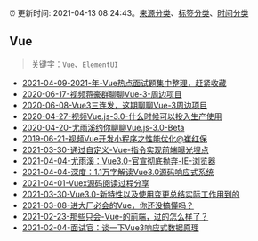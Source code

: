 :alarm_clock: 更新时间: 2021-04-13 08:24:43。[来源分类](../README.md)、[标签分类](../TAGS.md)、[时间分类](../TIMELINE.md)

## Vue


> 关键字：`Vue`、`ElementUI`



- [2021-04-09-2021-年-Vue热点面试题集中整理，赶紧收藏](https://www.ershicimi.com/p/3a61ab3f267fe689f238003d803b6b9c) 
- [2020-06-17-视频蒋豪群聊聊Vue-3-周边项目](https://www.ershicimi.com/p/2a12d97dd7bb04af90078ddf2b9f196d) 
- [2020-06-08-Vue3三连发，这期聊聊Vue-3周边项目](https://www.ershicimi.com/p/97695ac09543799ef0ccda9e2479572e) 
- [2020-04-27-视频Vue.js-3.0-什么时候可以投入生产使用](https://www.ershicimi.com/p/62da65e218585b265a4ddc89ca674b0b) 
- [2020-04-20-尤雨溪约你聊聊Vue.js-3.0-Beta](https://www.ershicimi.com/p/6f88eda2cef2ca14858c173412919f36) 
- [2019-06-21-视频Vue开发小程序之性能优化@崔红保](https://www.ershicimi.com/p/4e4bc88e18647787e60afdbef9550dc0) 
- [2021-03-30-通过自定义-Vue-指令实现前端曝光埋点](https://www.ershicimi.com/p/e3c6fff3197960071292bb4abf5a0c51) 
- [2021-04-04-尤雨溪：Vue3.0-官宣彻底抛弃-IE-浏览器](https://www.ershicimi.com/p/762db1f0bc3365913dc0a15793b1f418) 
- [2021-04-04-深度：1.1万字解读Vue3.0源码响应式系统](https://www.ershicimi.com/p/e127868d2192711bc0198899efb9af98) 
- [2021-04-01-Vuex源码阅读过程分享](https://www.ershicimi.com/p/7e863d7878d95539ccf91ce3f7ca53c7) 
- [2021-03-30-Vue3.0-新特性以及使用变更总结实际工作用到的](https://www.ershicimi.com/p/5c9840666679ec673ebc58e8934f8456) 
- [2021-03-08-进大厂必会的Vue，你还没搞懂吗？](https://www.ershicimi.com/p/b9bead3a148b9c6e9ce92a0dd68e8472) 
- [2021-02-23-那些只会-Vue-的前端，过的怎么样了？](https://www.ershicimi.com/p/7f8e91c9240a54bcc837f8d62539f72c) 
- [2021-02-04-面试官：谈一下Vue3响应式数据原理](https://www.ershicimi.com/p/d66cd5e3973a28eed5cc5c8b5114a6be) 